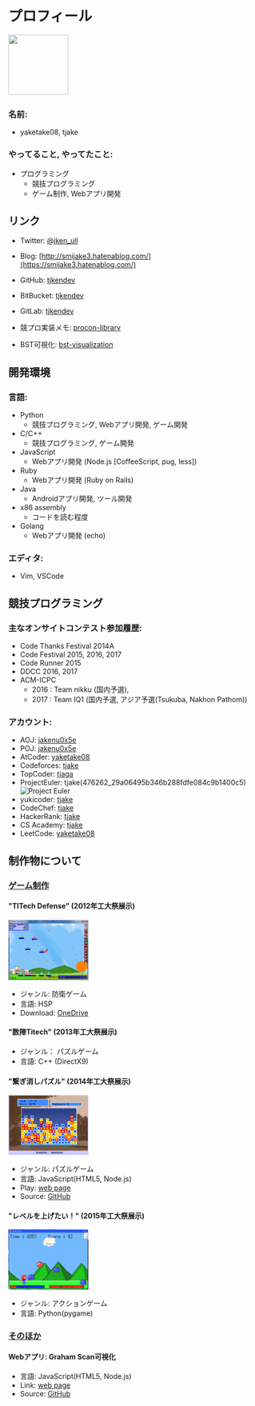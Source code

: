 # プロフィール
<img src="https://github.com/tjkendev.png" width="120" height="120">

### 名前:
- yaketake08, tjake

### やってること, やってたこと:
- プログラミング
  - 競技プログラミング
  - ゲーム制作, Webアプリ開発

## リンク

- Twitter: [@jken_ull](https://twitter.com/jken_ull)
- Blog: [http://smijake3.hatenablog.com/](https://smijake3.hatenablog.com/)
- GitHub: [tjkendev](https://github.com/tjkendev)
- BitBucket: [tjkendev](https://bitbucket.org/tjkendev)
- GitLab: [tjkendev](https://gitlab.com/tjkendev)

- 競プロ実装メモ: [procon-library](https://tjkendev.github.io/procon-library/)
- BST可視化: [bst-visualization](https://tjkendev.github.io/bst-visualization/)

## 開発環境

### 言語:
- Python
  - 競技プログラミング, Webアプリ開発, ゲーム開発
- C/C++
  - 競技プログラミング, ゲーム開発
- JavaScript
  - Webアプリ開発 (Node.js [CoffeeScript, pug, less])
- Ruby
  - Webアプリ開発 (Ruby on Rails)
- Java
  - Androidアプリ開発, ツール開発
- x86 assembly
  - コードを読む程度
- Golang
  - Webアプリ開発 (echo)

### エディタ:
- Vim, VSCode

## 競技プログラミング

### 主なオンサイトコンテスト参加履歴:

- Code Thanks Festival 2014A
- Code Festival 2015, 2016, 2017
- Code Runner 2015
- DDCC 2016, 2017
- ACM-ICPC
    - 2016 : Team nikku (国内予選),
    - 2017 : Team IQ1 (国内予選, アジア予選(Tsukuba, Nakhon Pathom))

### アカウント:

- AOJ: [jakenu0x5e](http://judge.u-aizu.ac.jp/onlinejudge/user.jsp?id=jakenu0x5e)
- POJ: [jakenu0x5e](http://poj.org/userstatus?user_id=jakenu0x5e)
- AtCoder: [yaketake08](https://atcoder.jp/user/yaketake08)
- Codeforces: [tjake](https://codeforces.com/profile/tjake)
- TopCoder: [tjaga](https://www.topcoder.com/members/tjaga/)
- ProjectEuler: tjake(476262_29a06495b346b288fdfe084c9b1400c5)  
![Project Euler](https://projecteuler.net/profile/tjake.png)
- yukicoder: [tjake](https://yukicoder.me/users/1186)
- CodeChef: [tjake](https://www.codechef.com/users/jakenu0x5e)
- HackerRank: [tjake](https://www.hackerrank.com/tjake)
- CS Academy: [tjake](https://csacademy.com/user/tjake)
- LeetCode: [yaketake08](https://leetcode.com/yaketake08/)

## 制作物について

### <u>ゲーム制作</u>

#### "TITech Defense" (2012年工大祭展示)
<img src="./img/2012_titechdefense.png" width="160" height="120">

- ジャンル: 防衛ゲーム
- 言語: HSP
- Download: [OneDrive](https://onedrive.live.com/?id=A8BFF073B71E297E%21107&cid=A8BFF073B71E297E)

#### "数陣Titech" (2013年工大祭展示)
- ジャンル： パズルゲーム
- 言語: C++ (DirectX9)

#### "繋ぎ消しパズル" (2014年工大祭展示)
<img src="./img/2014_puzzle.png" width="160" height="120">

- ジャンル: パズルゲーム
- 言語: JavaScript(HTML5, Node.js)
- Play: [web page](http://smijake3.s602.xrea.com/game/rogy/kodaisai14/)
- Source: [GitHub](https://github.com/tjkendev/blockgame-2014)

#### "レベルを上げたい！" (2015年工大祭展示)
<img src="./img/2015_level.png" width="160" height="120">

- ジャンル: アクションゲーム
- 言語: Python(pygame)

### <u>そのほか</u>

#### Webアプリ: Graham Scan可視化  
- 言語: JavaScript(HTML5, Node.js)
- Link: [web page](http://smijake3.s602.xrea.com/tips/algorithm/graham_scan/)
- Source: [GitHub](https://github.com/tjkendev/graham-scan)
